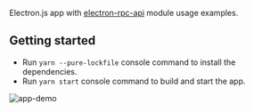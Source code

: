 Electron.js app with [electron-rpc-api](https://github.com/vladimiry/electron-rpc-api) module usage examples.

## Getting started

- Run `yarn --pure-lockfile` console command to install the dependencies.
- Run `yarn start` console command to build and start the app.

![app-demo](img/app-demo.gif)
